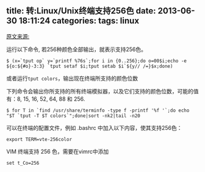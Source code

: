 title: 转:Linux/Unix终端支持256色
date: 2013-06-30 18:11:24
categories:
tags: linux
---

[原文来源:](http://yysfire.github.io/linux/%E5%A6%82%E4%BD%95%E6%9F%A5%E7%9C%8BLinux%E7%BB%88%E7%AB%AF%E6%98%AF%E5%90%A6%E6%94%AF%E6%8C%81256%E8%89%B2.html)

运行以下命令, 若256种颜色全部输出，就表示支持256色。

	$ (x=`tput op` y=`printf %76s`;for i in {0..256};do o=00$i;echo -e ${o:${#o}-3:3} `tput setaf $i;tput setab $i`${y// /=}$x;done)

或者运行``tput colors``，输出现在终端所支持的颜色位数

下列命令会输出你所支持的所有终端模拟器，以及它们支持的颜色位数，可能的值有：8, 15, 16, 52, 64, 88 和 256.

	$ for T in `find /usr/share/terminfo -type f -printf '%f '`;do echo "$T `tput -T $T colors`";done|sort -nk2|tail -n20

可以在终端的配置文件，例如 .bashrc 中加入以下内容，使其支持256色：

	export TERM=vte-256color

VIM 终端支持 256 色，需要在vimrc中添加

	set t_Co=256
